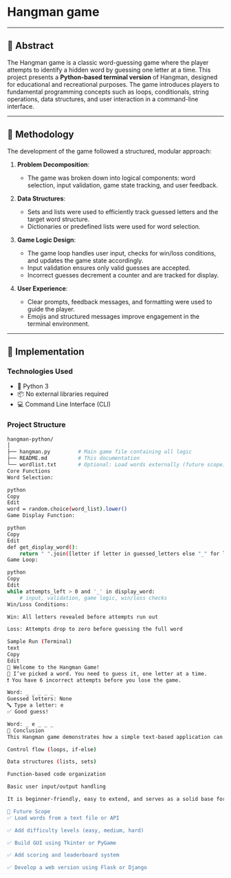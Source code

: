 # Hangman game


---

## 📌 Abstract

The Hangman game is a classic word-guessing game where the player attempts to identify a hidden word by guessing one letter at a time. This project presents a **Python-based terminal version** of Hangman, designed for educational and recreational purposes. The game introduces players to fundamental programming concepts such as loops, conditionals, string operations, data structures, and user interaction in a command-line interface.

---

## 🧪 Methodology

The development of the game followed a structured, modular approach:

1. **Problem Decomposition**:
   - The game was broken down into logical components: word selection, input validation, game state tracking, and user feedback.

2. **Data Structures**:
   - Sets and lists were used to efficiently track guessed letters and the target word structure.
   - Dictionaries or predefined lists were used for word selection.

3. **Game Logic Design**:
   - The game loop handles user input, checks for win/loss conditions, and updates the game state accordingly.
   - Input validation ensures only valid guesses are accepted.
   - Incorrect guesses decrement a counter and are tracked for display.

4. **User Experience**:
   - Clear prompts, feedback messages, and formatting were used to guide the player.
   - Emojis and structured messages improve engagement in the terminal environment.

---

## 🔧 Implementation

### Technologies Used
- 🐍 Python 3
- 📦 No external libraries required
- 💻 Command Line Interface (CLI)

### Project Structure

```bash
hangman-python/
│
├── hangman.py         # Main game file containing all logic
├── README.md          # This documentation
└── wordlist.txt       # Optional: Load words externally (future scope)
Core Functions
Word Selection:

python
Copy
Edit
word = random.choice(word_list).lower()
Game Display Function:

python
Copy
Edit
def get_display_word():
    return " ".join([letter if letter in guessed_letters else "_" for letter in word])
Game Loop:

python
Copy
Edit
while attempts_left > 0 and '_' in display_word:
    # input, validation, game logic, win/loss checks
Win/Loss Conditions:

Win: All letters revealed before attempts run out

Loss: Attempts drop to zero before guessing the full word

Sample Run (Terminal)
text
Copy
Edit
👋 Welcome to the Hangman Game!
📝 I’ve picked a word. You need to guess it, one letter at a time.
❗ You have 6 incorrect attempts before you lose the game.

Word: _ _ _ _ _
Guessed letters: None
🔤 Type a letter: e
✅ Good guess!

Word: _ e _ _ _
🏁 Conclusion
This Hangman game demonstrates how a simple text-based application can effectively teach and reinforce core Python concepts such as:

Control flow (loops, if-else)

Data structures (lists, sets)

Function-based code organization

Basic user input/output handling

It is beginner-friendly, easy to extend, and serves as a solid base for more advanced versions (GUI, web, AI opponent, or multiplayer modes). Whether you're a learner or a hobbyist, this project offers a fun and educational experience.

🔮 Future Scope
✅ Load words from a text file or API

✅ Add difficulty levels (easy, medium, hard)

✅ Build GUI using Tkinter or PyGame

✅ Add scoring and leaderboard system

✅ Develop a web version using Flask or Django

